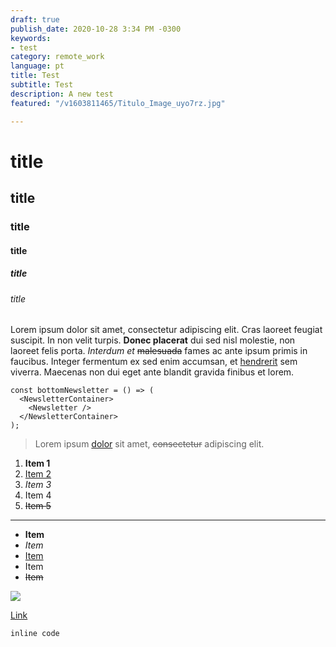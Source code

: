 ```yaml
---
draft: true
publish_date: 2020-10-28 3:34 PM -0300
keywords:
- test
category: remote_work
language: pt
title: Test
subtitle: Test
description: A new test
featured: "/v1603811465/Titulo_Image_uyo7rz.jpg"

---
```

# title

## title

### title

#### title

##### title

###### title

Lorem ipsum dolor sit amet, consectetur adipiscing elit. Cras laoreet feugiat suscipit. In non velit turpis. **Donec placerat** dui sed nisl molestie, non laoreet felis porta. _Interdum et_ ~~malesuada~~ fames ac ante ipsum primis in faucibus. Integer fermentum ex sed enim accumsan, et [hendrerit]() sem viverra. Maecenas non dui eget ante blandit gravida finibus et lorem.

    const bottomNewsletter = () => (
      <NewsletterContainer>
        <Newsletter />
      </NewsletterContainer>
    );

> Lorem ipsum [dolor]() sit amet, ~~consectetur~~ adipiscing elit.

1. **Item 1**
2. [Item 2 ]()
3. _Item 3_
4. Item 4
5. ~~Item 5~~

***

* **Item**
* _Item_
* [Item]()
* Item
* ~~Item~~

![](/v1603851526/Screen_Shot_2020-10-27_at_11.50.02_nedpsd.png)

[Link]()

`inline code`